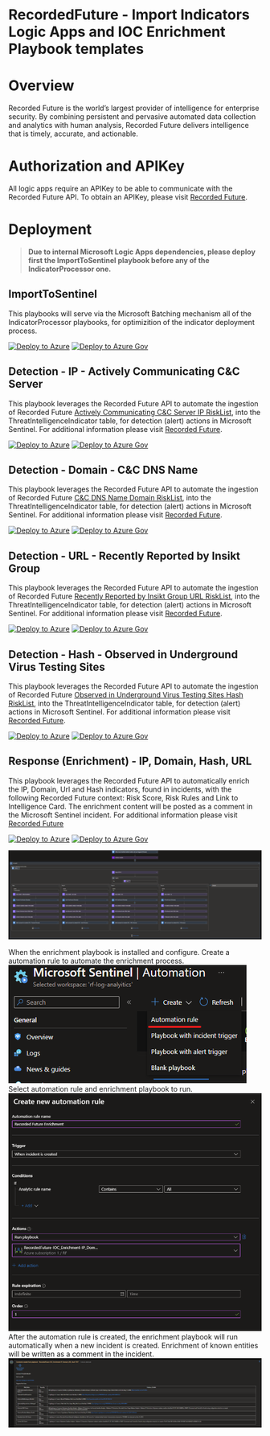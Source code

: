 # RecordedFuture - Import Indicators Logic Apps and IOC Enrichment Playbook templates
# Overview

Recorded Future is the world’s largest provider of intelligence for enterprise security. By combining persistent and pervasive automated data collection and analytics with human analysis, Recorded Future delivers intelligence that is timely, accurate, and actionable.

# Authorization and APIKey

All logic apps require an APIKey to be able to communicate with the Recorded Future API. To obtain an APIKey, please visit [Recorded Future](https://www.recordedfuture.com/integrations/azure/).

# Deployment

> **Due to internal Microsoft Logic Apps dependencies, please deploy first the ImportToSentinel playbook before any of the IndicatorProcessor one.**

## ImportToSentinel

This playbooks will serve via the Microsoft Batching mechanism all of the IndicatorProcessor playbooks, for optimizition of the indicator deployment process.

[![Deploy to Azure](https://aka.ms/deploytoazurebutton)](https://portal.azure.com/#create/Microsoft.Template/uri/https%3A%2F%2Fraw.githubusercontent.com%2FAzure%2FAzure-Sentinel%2Fmaster%2FSolutions%2FRecorded%2520Future%2FPlaybooks%2FRecordedFuture-ImportToSentinel%2FRecordedFuture-ImportToSentinel.json)
[![Deploy to Azure Gov](https://aka.ms/deploytoazuregovbutton)](https://portal.azure.us/#create/Microsoft.Template/uri/https%3A%2F%2Fraw.githubusercontent.com%2FAzure%2FAzure-Sentinel%2Fmaster%2FSolutions%2FRecorded%2520Future%2FPlaybooks%2FRecordedFuture-ImportToSentinel%2FRecordedFuture-ImportToSentinel.json)

## Detection - IP - Actively Communicating C&C Server

This playbook leverages the Recorded Future API to automate the ingestion of Recorded Future [Actively Communicating C&C Server IP RiskList](https://support.recordedfuture.com/hc/en-us/articles/115000894448-IP-Address-Risk-Rules), into the ThreatIntelligenceIndicator table, for detection (alert) actions in Microsoft Sentinel. For additional information please visit [Recorded Future](https://www.recordedfuture.com/integrations/azure/).

[![Deploy to Azure](https://aka.ms/deploytoazurebutton)](https://portal.azure.com/#create/Microsoft.Template/uri/https%3A%2F%2Fraw.githubusercontent.com%2FAzure%2FAzure-Sentinel%2Fmaster%2FSolutions%2FRecorded%2520Future%2FPlaybooks%2FRecordedFuture-IP-Actively_Comm_C2_Server-IndicatorProcessor%2FRecordedFuture-IP-Actively_Comm_C2_Server-IndicatorProcessor.json)
[![Deploy to Azure Gov](https://aka.ms/deploytoazuregovbutton)](https://portal.azure.us/#create/Microsoft.Template/uri/https%3A%2F%2Fraw.githubusercontent.com%2FAzure%2FAzure-Sentinel%2Fmaster%2FSolutions%2FRecorded%2520Future%2FPlaybooks%2FRecordedFuture-IP-Actively_Comm_C2_Server-IndicatorProcessor%2FRecordedFuture-IP-Actively_Comm_C2_Server-IndicatorProcessor.json)

## Detection - Domain - C&C DNS Name

This playbook leverages the Recorded Future API to automate the ingestion of Recorded Future [C&C DNS Name Domain RiskList](https://support.recordedfuture.com/hc/en-us/articles/115003793388-Domain-Risk-Rules), into the ThreatIntelligenceIndicator table, for detection (alert) actions in Microsoft Sentinel. For additional information please visit [Recorded Future](https://www.recordedfuture.com/integrations/azure/).

[![Deploy to Azure](https://aka.ms/deploytoazurebutton)](https://portal.azure.com/#create/Microsoft.Template/uri/https%3A%2F%2Fraw.githubusercontent.com%2FAzure%2FAzure-Sentinel%2Fmaster%2FSolutions%2FRecorded%2520Future%2FPlaybooks%2FRecordedFuture-DOMAIN-C2_DNS_Name-IndicatorProcessor%2FRecordedFuture-DOMAIN-C2_DNS_Name-IndicatorProcessor.json)
[![Deploy to Azure Gov](https://aka.ms/deploytoazuregovbutton)](https://portal.azure.us/#create/Microsoft.Template/uri/https%3A%2F%2Fraw.githubusercontent.com%2FAzure%2FAzure-Sentinel%2Fmaster%2FSolutions%2FRecorded%2520Future%2FPlaybooks%2FRecordedFuture-DOMAIN-C2_DNS_Name-IndicatorProcessor%2FRecordedFuture-DOMAIN-C2_DNS_Name-IndicatorProcessor.json)

## Detection - URL - Recently Reported by Insikt Group

This playbook leverages the Recorded Future API to automate the ingestion of Recorded Future [Recently Reported by Insikt Group URL RiskList](https://support.recordedfuture.com/hc/en-us/articles/115010052768-URL-Risk-Rules), into the ThreatIntelligenceIndicator table, for detection (alert) actions in Microsoft Sentinel. For additional information please visit [Recorded Future](https://www.recordedfuture.com/integrations/azure/).

[![Deploy to Azure](https://aka.ms/deploytoazurebutton)](https://portal.azure.com/#create/Microsoft.Template/uri/https%3A%2F%2Fraw.githubusercontent.com%2FAzure%2FAzure-Sentinel%2Fmaster%2FSolutions%2FRecorded%2520Future%2FPlaybooks%2FRecordedFuture-URL-Recent_Rep_by_Insikt_Group-IndicatorProcessor%2FRecordedFuture-URL-Recent_Rep_by_Insikt_Group-IndicatorProcessor.json)
[![Deploy to Azure Gov](https://aka.ms/deploytoazuregovbutton)](https://portal.azure.us/#create/Microsoft.Template/uri/https%3A%2F%2Fraw.githubusercontent.com%2FAzure%2FAzure-Sentinel%2Fmaster%2FSolutions%2FRecorded%2520Future%2FPlaybooks%2FRecordedFuture-URL-Recent_Rep_by_Insikt_Group-IndicatorProcessor%2FRecordedFuture-URL-Recent_Rep_by_Insikt_Group-IndicatorProcessor.json)

## Detection - Hash - Observed in Underground Virus Testing Sites

This playbook leverages the Recorded Future API to automate the ingestion of Recorded Future [Observed in Underground Virus Testing Sites Hash RiskList](https://support.recordedfuture.com/hc/en-us/articles/115000846167-Hash-Risk-Rules), into the ThreatIntelligenceIndicator table, for detection (alert) actions in Microsoft Sentinel. For additional information please visit [Recorded Future](https://www.recordedfuture.com/integrations/azure/).

[![Deploy to Azure](https://aka.ms/deploytoazurebutton)](https://portal.azure.com/#create/Microsoft.Template/uri/https%3A%2F%2Fraw.githubusercontent.com%2FAzure%2FAzure-Sentinel%2Fmaster%2FSolutions%2FRecorded%2520Future%2FPlaybooks%2FRecordedFuture-HASH-Observed_in_Underground_Virus_Test_Sites-IndicatorProcessor%2FRecordedFuture-HASH-Observed_in_Underground_Virus_Test_Sites-IndicatorProcessor.json)
[![Deploy to Azure Gov](https://aka.ms/deploytoazuregovbutton)](https://portal.azure.us/#create/Microsoft.Template/uri/https%3A%2F%2Fraw.githubusercontent.com%2FAzure%2FAzure-Sentinel%2Fmaster%2FSolutions%2FRecorded%2520Future%2FPlaybooks%2FRecordedFuture-HASH-Observed_in_Underground_Virus_Test_Sites-IndicatorProcessor%2FRecordedFuture-HASH-Observed_in_Underground_Virus_Test_Sites-IndicatorProcessor.json)

## Response (Enrichment) - IP, Domain, Hash, URL

This playbook leverages the Recorded Future API to automatically enrich the IP, Domain, Url and Hash indicators, found in incidents, with the following Recorded Future context: Risk Score, Risk Rules and Link to Intelligence Card. The enrichment content will be posted as a comment in the Microsoft Sentinel incident. For additional information please visit [Recorded Future](https://www.recordedfuture.com/integrations/azure/) 


[![Deploy to Azure](https://aka.ms/deploytoazurebutton)](https://portal.azure.com/#create/Microsoft.Template/uri/https%3A%2F%2Fraw.githubusercontent.com%2FAzure%2FAzure-Sentinel%2Fmaster%2FSolutions%2FRecorded%2520Future%2FPlaybooks%2FRecordedFuture-IOC_Enrichment-IP_Domain_URL_Hash%2FRecordedFuture-IOC_Enrichment-IP_Domain_URL_Hash.json)
[![Deploy to Azure Gov](https://aka.ms/deploytoazuregovbutton)](https://portal.azure.us/#create/Microsoft.Template/uri/https%3A%2F%2Fraw.githubusercontent.com%2FAzure%2FAzure-Sentinel%2Fmaster%2FSolutions%2FRecorded%2520Future%2FPlaybooks%2FRecordedFuture-IOC_Enrichment-IP_Domain_URL_Hash%2FRecordedFuture-IOC_Enrichment-IP_Domain_URL_Hash.json)

![](./RecordedFuture-IOC_Enrichment-IP_Domain_URL_Hash/images/LogicAppDark.png)

When the enrichment playbook is installed and configure. Create a automation rule to automate the enrichment process.
![](./RecordedFuture-IOC_Enrichment-IP_Domain_URL_Hash/images/CreateAutomationRuleMenu.png)<br/>
Select automation rule and enrichment playbook to run.
![](./RecordedFuture-IOC_Enrichment-IP_Domain_URL_Hash/images/CreateAutomationRule.png)<br/>
After the automation rule is created, the enrichment playbook will run automatically when a new incident is created. Enrichment of known entities will be written as a comment in the incident.
![](./RecordedFuture-IOC_Enrichment-IP_Domain_URL_Hash/images/EnrichmentExampleDark.png)<br/>